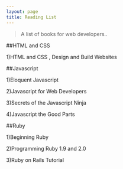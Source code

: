 ```yaml
---
layout: page
title: Reading List
---
```



>A list of books for web developers..

##HTML and CSS

1)HTML and CSS , Design and Build Websites


##Javascript

1)Eloquent Javascript

2)Javascript for Web Developers

3)Secrets of the Javascript Ninja

4)Javascript the Good Parts

##Ruby

1)Beginning Ruby

2)Programming Ruby 1.9 and 2.0

3)Ruby on Rails Tutorial
